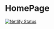 # HomePage

[![Netlify Status](https://api.netlify.com/api/v1/badges/4161997d-cc73-4527-ad86-619faef92056/deploy-status)](https://app.netlify.com/sites/pedantic-hugle-7c5382/deploys)
